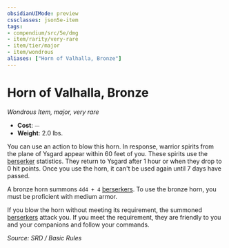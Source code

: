 ```yaml
---
obsidianUIMode: preview
cssclasses: json5e-item
tags:
- compendium/src/5e/dmg
- item/rarity/very-rare
- item/tier/major
- item/wondrous
aliases: ["Horn of Valhalla, Bronze"]
---
```

# Horn of Valhalla, Bronze
*Wondrous Item, major, very rare*  

- **Cost**: ⏤
- **Weight**: 2.0 lbs.

You can use an action to blow this horn. In response, warrior spirits from the plane of Ysgard appear within 60 feet of you. These spirits use the [berserker](compendium/bestiary/humanoid/berserker.md) statistics. They return to Ysgard after 1 hour or when they drop to 0 hit points. Once you use the horn, it can't be used again until 7 days have passed.

A bronze horn summons `4d4 + 4` [berserkers](compendium/bestiary/humanoid/berserker.md). To use the bronze horn, you must be proficient with medium armor.

If you blow the horn without meeting its requirement, the summoned [berserkers](compendium/bestiary/humanoid/berserker.md) attack you. If you meet the requirement, they are friendly to you and your companions and follow your commands.

*Source: SRD / Basic Rules*